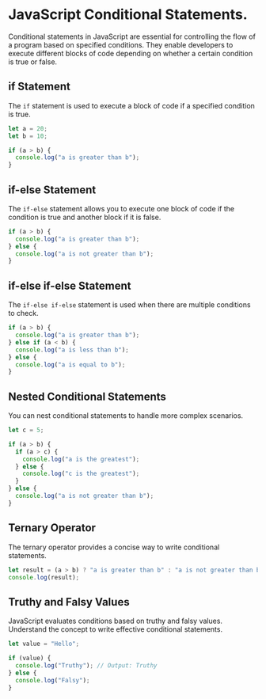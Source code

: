 # JavaScript Conditional Statements.

Conditional statements in JavaScript are essential for controlling the flow of a program based on specified conditions. They enable developers to execute different blocks of code depending on whether a certain condition is true or false.

## if Statement

The `if` statement is used to execute a block of code if a specified condition is true.

```javascript
let a = 20;
let b = 10;

if (a > b) {
  console.log("a is greater than b");
}
```

## if-else Statement

The `if-else` statement allows you to execute one block of code if the condition is true and another block if it is false.

```javascript
if (a > b) {
  console.log("a is greater than b");
} else {
  console.log("a is not greater than b");
}
```

## if-else if-else Statement

The `if-else if-else` statement is used when there are multiple conditions to check.

```javascript
if (a > b) {
  console.log("a is greater than b");
} else if (a < b) {
  console.log("a is less than b");
} else {
  console.log("a is equal to b");
}
```

## Nested Conditional Statements

You can nest conditional statements to handle more complex scenarios.

```javascript
let c = 5;

if (a > b) {
  if (a > c) {
    console.log("a is the greatest");
  } else {
    console.log("c is the greatest");
  }
} else {
  console.log("a is not greater than b");
}
```

## Ternary Operator

The ternary operator provides a concise way to write conditional statements.

```javascript
let result = (a > b) ? "a is greater than b" : "a is not greater than b";
console.log(result);
```

## Truthy and Falsy Values

JavaScript evaluates conditions based on truthy and falsy values. Understand the concept to write effective conditional statements.

```javascript
let value = "Hello";

if (value) {
  console.log("Truthy"); // Output: Truthy
} else {
  console.log("Falsy");
}
```
